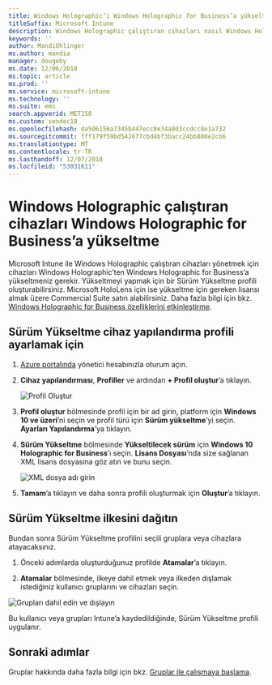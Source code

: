 ```yaml
---
title: Windows Holographic’i Windows Holographic for Business’a yükseltme
titleSuffix: Microsoft Intune
description: Windows Holographic çalıştıran cihazları nasıl Windows Holographic for Business’a yükselteceğinizi öğrenin
keywords: ''
author: MandiOhlinger
ms.author: mandia
manager: dougeby
ms.date: 12/06/2018
ms.topic: article
ms.prod: ''
ms.service: microsoft-intune
ms.technology: ''
ms.suite: ems
search.appverid: MET150
ms.custom: seodec18
ms.openlocfilehash: da506156a7345b447ecc8e34a8d3ccdcc8e1a732
ms.sourcegitcommit: fff179f59bd542677cbd4bf3bacc24bb880e2cb6
ms.translationtype: MT
ms.contentlocale: tr-TR
ms.lasthandoff: 12/07/2018
ms.locfileid: "53031611"
---
```

# <a name="upgrade-devices-running-windows-holographic-to-windows-holographic-for-business"></a>Windows Holographic çalıştıran cihazları Windows Holographic for Business’a yükseltme


Microsoft Intune ile Windows Holographic çalıştıran cihazları yönetmek için cihazları Windows Holographic’ten Windows Holographic for Business’a yükseltmeniz gerekir. Yükseltmeyi yapmak için bir Sürüm Yükseltme profili oluşturabilirsiniz. Microsoft HoloLens için ise yükseltme için gereken lisansı almak üzere Commercial Suite satın alabilirsiniz. Daha fazla bilgi için bkz. [Windows Holographic for Business özelliklerini etkinleştirme](https://docs.microsoft.com/hololens/hololens-upgrade-enterprise).

## <a name="to-set-up-an-edition-upgrade-device-configuration-profile"></a>Sürüm Yükseltme cihaz yapılandırma profili ayarlamak için

1. [Azure portalında](https://portal.azure.com) yönetici hesabınızla oturum açın.


2.  **Cihaz yapılandırması**, **Profiller** ve ardından **+ Profil oluştur**’a tıklayın.

    ![Profil Oluştur](media/Holographic-create-profile.png)

3.  **Profil oluştur** bölmesinde profil için bir ad girin, platform için **Windows 10 ve üzeri**’ni seçin ve profil türü için **Sürüm yükseltme**’yi seçin. **Ayarları Yapılandırma**’ya tıklayın.

5. **Sürüm Yükseltme** bölmesinde **Yükseltilecek sürüm** için **Windows 10 Holographic for Business**’ı seçin. **Lisans Dosyası**’nda size sağlanan XML lisans dosyasına göz atın ve bunu seçin.

    ![XML dosya adı girin](media/Holographic-edition-upgrade.png)
 
5.  **Tamam**’a tıklayın ve daha sonra profili oluşturmak için **Oluştur**’a tıklayın.


## <a name="deploy-the-edition-upgrade-policy"></a>Sürüm Yükseltme ilkesini dağıtın

Bundan sonra Sürüm Yükseltme profilini seçili gruplara veya cihazlara atayacaksınız.

1. Önceki adımlarda oluşturduğunuz profilde **Atamalar**’a tıklayın.

2. **Atamalar** bölmesinde, ilkeye dahil etmek veya ilkeden dışlamak istediğiniz kullanıcı gruplarını ve cihazları seçin.

![Grupları dahil edin ve dışlayın](media/Holographic-groups.PNG)

Bu kullanıcı veya grupları Intune’a kaydedildiğinde, Sürüm Yükseltme profili uygulanır. 

## <a name="next-steps"></a>Sonraki adımlar

Gruplar hakkında daha fazla bilgi için bkz. [Gruplar ile çalışmaya başlama](get-started-groups.md).


